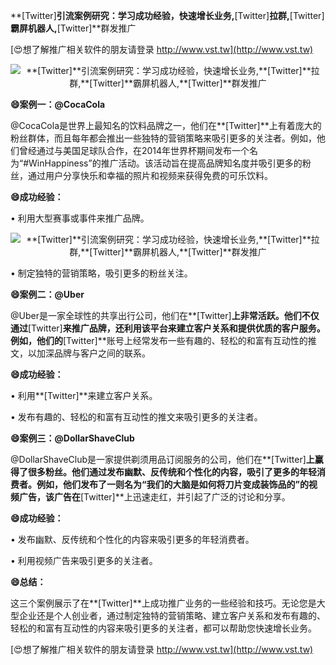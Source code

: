 **[Twitter]**引流案例研究：学习成功经验，快速增长业务,**[Twitter]**拉群,**[Twitter]**霸屏机器人,**[Twitter]**群发推广

[😍想了解推广相关软件的朋友请登录 http://www.vst.tw](http://www.vst.tw)

 <center><img src="https://vst.tw/MP4/tuiguang/png/3.png" alt="**[Twitter]**引流案例研究：学习成功经验，快速增长业务,**[Twitter]**拉群,**[Twitter]**霸屏机器人,**[Twitter]**群发推广"></center>

**😄案例一：@CocaCola**

@CocaCola是世界上最知名的饮料品牌之一，他们在**[Twitter]**上有着庞大的粉丝群体，而且每年都会推出一些独特的营销策略来吸引更多的关注者。例如，他们曾经通过与美国足球队合作，在2014年世界杯期间发布一个名为“#WinHappiness”的推广活动。该活动旨在提高品牌知名度并吸引更多的粉丝，通过用户分享快乐和幸福的照片和视频来获得免费的可乐饮料。

**😄成功经验：**

• 利用大型赛事或事件来推广品牌。

 <center><img src="https://vst.tw/MP4/tuiguang/png/7.png" alt="**[Twitter]**引流案例研究：学习成功经验，快速增长业务,**[Twitter]**拉群,**[Twitter]**霸屏机器人,**[Twitter]**群发推广"></center>

• 制定独特的营销策略，吸引更多的粉丝关注。

**😄案例二：@Uber**

@Uber是一家全球性的共享出行公司，他们在**[Twitter]**上非常活跃。他们不仅通过**[Twitter]**来推广品牌，还利用该平台来建立客户关系和提供优质的客户服务。例如，他们的**[Twitter]**账号上经常发布一些有趣的、轻松的和富有互动性的推文，以加深品牌与客户之间的联系。

**😄成功经验：**

• 利用**[Twitter]**来建立客户关系。

• 发布有趣的、轻松的和富有互动性的推文来吸引更多的关注者。

**😄案例三：@DollarShaveClub**

@DollarShaveClub是一家提供剃须用品订阅服务的公司，他们在**[Twitter]**上赢得了很多粉丝。他们通过发布幽默、反传统和个性化的内容，吸引了更多的年轻消费者。例如，他们发布了一则名为“我们的大脑是如何将刀片变成装饰品的”的视频广告，该广告在**[Twitter]**上迅速走红，并引起了广泛的讨论和分享。

**😄成功经验：**

• 发布幽默、反传统和个性化的内容来吸引更多的年轻消费者。

• 利用视频广告来吸引更多的关注者。

**😄总结：**

这三个案例展示了在**[Twitter]**上成功推广业务的一些经验和技巧。无论您是大型企业还是个人创业者，通过制定独特的营销策略、建立客户关系和发布有趣的、轻松的和富有互动性的内容来吸引更多的关注者，都可以帮助您快速增长业务。

[😍想了解推广相关软件的朋友请登录 http://www.vst.tw](http://www.vst.tw)




